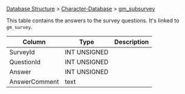 [Database Structure](Database-Structure) > [Character-Database](Character-Database) > [gm_subsurvey](gm_subsurvey)

This table contains the answers to the survey questions. It's linked to `gm_survey`.

Column | Type | Description
--- | --- | ---
SurveyId | INT UNSIGNED | 
QuestionId | INT UNSIGNED | 
Answer | INT UNSIGNED | 
AnswerComment | text | 
